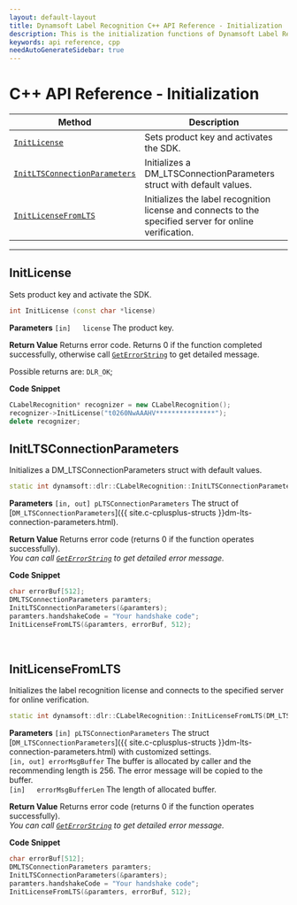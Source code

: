 ```yaml
---
layout: default-layout
title: Dynamsoft Label Recognition C++ API Reference - Initialization
description: This is the initialization functions of Dynamsoft Label Recognition for C++ API Reference.
keywords: api reference, cpp
needAutoGenerateSidebar: true
---
```


# C++ API Reference - Initialization

| Method               | Description |
|----------------------|-------------|
  | [`InitLicense`](#initlicense) | Sets product key and activates the SDK. |
  | [`InitLTSConnectionParameters`](#initltsconnectionparameters) | Initializes a DM_LTSConnectionParameters struct with default values. |
  | [`InitLicenseFromLTS`](#initlicensefromlts) | Initializes the label recognition license and connects to the specified server for online verification. |

  ---


## InitLicense
Sets product key and activate the SDK.

```cpp
int InitLicense (const char *license)
```   

**Parameters**
`[in]	license`	The product key.

**Return Value**
Returns error code. Returns 0 if the function completed successfully, otherwise call [`GetErrorString`](general.md#geterrorstring) to get detailed message. 

Possible returns are:
`DLR_OK`;

**Code Snippet**
```cpp
CLabelRecognition* recognizer = new CLabelRecognition();
recognizer->InitLicense("t0260NwAAAHV***************");
delete recognizer;
```

## InitLTSConnectionParameters
Initializes a DM_LTSConnectionParameters struct with default values.

```cpp
static int dynamsoft::dlr::CLabelRecognition::InitLTSConnectionParameters (DM_LTSConnectionParameters *pLTSConnectionParameters)
```   

**Parameters**
`[in, out] pLTSConnectionParameters` The struct of [`DM_LTSConnectionParameters`]({{ site.c-cplusplus-structs }}dm-lts-connection-parameters.html).   

**Return Value**
Returns error code (returns 0 if the function operates successfully).    
*You can call [`GetErrorString`](general.md#geterrorstring) to get detailed error message.*

**Code Snippet**
```cpp
char errorBuf[512];
DMLTSConnectionParameters paramters;
InitLTSConnectionParameters(&paramters);
paramters.handshakeCode = "Your handshake code";
InitLicenseFromLTS(&paramters, errorBuf, 512);
```

&nbsp;

## InitLicenseFromLTS
Initializes the label recognition license and connects to the specified server for online verification.

```cpp
static int dynamsoft::dlr::CLabelRecognition::InitLicenseFromLTS(DM_LTSConnectionParameters *pLTSConnectionParameters, char errorMsgBuffer[], const int errorMsgBufferLen)
```   

**Parameters**
`[in] pLTSConnectionParameters` The struct [`DM_LTSConnectionParameters`]({{ site.c-cplusplus-structs }}dm-lts-connection-parameters.html) with customized settings.   
`[in, out] errorMsgBuffer` The buffer is allocated by caller and the recommending length is 256. The error message will be copied to the buffer.  
`[in]	errorMsgBufferLen` The length of allocated buffer.  

**Return Value**
Returns error code (returns 0 if the function operates successfully).    
*You can call [`GetErrorString`](general.md#geterrorstring) to get detailed error message.*

**Code Snippet**
```cpp
char errorBuf[512];
DMLTSConnectionParameters paramters;
InitLTSConnectionParameters(&paramters);
paramters.handshakeCode = "Your handshake code";
InitLicenseFromLTS(&paramters, errorBuf, 512);
```

&nbsp;

